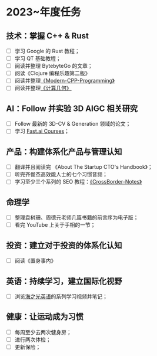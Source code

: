 # 2023~年度任务

## 技术：掌握 C++ & Rust

- [ ] 学习 Google 的 Rust 教程；
- [ ] 学习 QT 基础教程；
- [ ] 阅读并整理 BytebyteGo 的文章；
- [ ] 阅读《Clojure 编程乐趣第二版》
- [ ] 阅读并整理[《Modern-CPP-Programming》](https://github.com/federico-busato/Modern-CPP-Programming/tree/master)
- [ ] 阅读并整理[《计算几何》](https://zhuanlan.zhihu.com/p/33355636)

## AI：Follow 并实验 3D AIGC 相关研究

- [ ] Follow 最新的 3D-CV & Generation 领域的论文；
- [ ] 学习 [Fast.ai Courses](https://course.fast.ai/)；

## 产品：构建体系化产品与管理认知

- [ ] 翻译并且阅读完 《About The Startup CTO's Handbook》；
- [ ] 听完齐俊杰高效能人士的七个习惯音频；
- [ ] 学习至少三个系列的 SEO 教程：[《CrossBorder-Notes》](https://ng-tech.icu/books/CrossBorders-Notes)

## 命理学

- [ ] 整理袁树珊、周德元老师几篇书籍的前言序为电子版；
- [ ] 看完 YouTube 上关于手相的一节；

## 投资：建立对于投资的体系化认知

- [ ] 阅读《置身事内》

## 英语：持续学习，建立国际化视野

- [ ] 浏览[海之光英语](https://www.youtube.com/watch?v=1usCP_lD3Wk)的系列学习视频并笔记；

## 健康：让运动成为习惯

- [ ] 每周至少去两次健身房；
- [ ] 进行两次体检；
- [ ] 更新保险；
